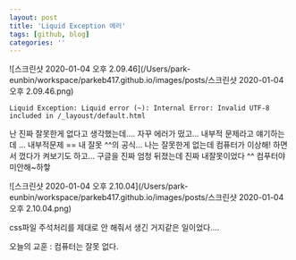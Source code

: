 ```yaml
---
layout: post
title: 'Liquid Exception 에러'
tags: [github, blog]
categories: ''
---
```


![스크린샷 2020-01-04 오후 2.09.46](/Users/park-eunbin/workspace/parkeb417.github.io/images/posts/스크린샷 2020-01-04 오후 2.09.46.png)

```
Liquid Exception: Liquid error (~): Internal Error: Invalid UTF-8 included in /_layoust/default.html
```



난 진짜 잘못한게 없다고 생각했는데.... 자꾸 에러가 떴고... 내부적 문제라고 얘기하는데 ... 내부적문제 == 내 잘못 ^^의 공식... 나는 잘못한게 없는데 컴퓨터가 이상해! 하면서 껐다가 켜보기도 하고... 구글을 진짜 엄청 뒤졌는데 진짜 내잘못이었다 ^^ 컴푸터야 미안해~하핳

![스크린샷 2020-01-04 오후 2.10.04](/Users/park-eunbin/workspace/parkeb417.github.io/images/posts/스크린샷 2020-01-04 오후 2.10.04.png)

css파일 주석처리를 제대로 안 해줘서 생긴 거지같은 일이었다.... 



오늘의 교훈 : 컴퓨터는 잘못 없다.